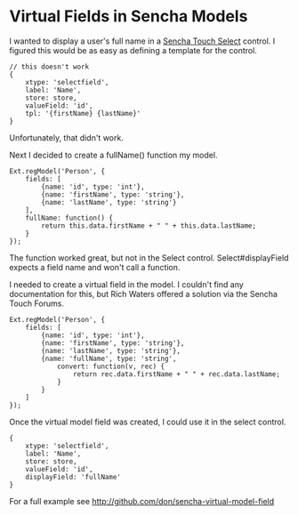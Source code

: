 # Virtual Fields in Sencha Models

I wanted to display a user's full name in a [Sencha Touch Select](http://dev.sencha.com/deploy/touch/docs/?class=Ext.form.Select) control.  I figured this would be as easy as defining a template for the control.

    // this doesn't work
    {
        xtype: 'selectfield',
        label: 'Name',
        store: store,
        valueField: 'id',
        tpl: '{firstName} {lastName}'
    }

Unfortunately, that didn't work.

Next I decided to create a fullName() function my model.

    Ext.regModel('Person', {
        fields: [
            {name: 'id', type: 'int'},
            {name: 'firstName', type: 'string'},
            {name: 'lastName', type: 'string'}
        ],
        fullName: function() {
            return this.data.firstName + " " + this.data.lastName;
        }
    });

The function worked great, but not in the Select control.  Select#displayField expects a field name and won't call a function.

I needed to create a virtual field in the model.  I couldn't find any documentation for this, but Rich Waters offered a solution via the Sencha Touch Forums.

    Ext.regModel('Person', {
        fields: [
            {name: 'id', type: 'int'},
            {name: 'firstName', type: 'string'},
            {name: 'lastName', type: 'string'},
            {name: 'fullName', type: 'string',
                convert: function(v, rec) {
                    return rec.data.firstName + " " + rec.data.lastName;
                }
            }
        ]
    });

Once the virtual model field was created, I could use it in the select control.

    {
        xtype: 'selectfield',
        label: 'Name',
        store: store,
        valueField: 'id',
        displayField: 'fullName'
    }

For a full example see http://github.com/don/sencha-virtual-model-field
